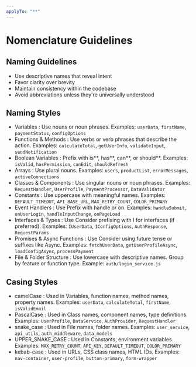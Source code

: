 ```yaml
---
applyTo: "**"
---
```


# Nomenclature Guidelines

## Naming Guidelines

-   Use descriptive names that reveal intent
-   Favor clarity over brevity
-   Maintain consistency within the codebase
-   Avoid abbreviations unless they're universally understood

## Naming Styles

-   Variables : Use nouns or noun phrases. Examples: `userData`, `firstName`, `paymentStatus`, `configOptions`
-   Functions & Methods : Use verbs or verb phrases that describe the action. Examples: `calculateTotal`, `getUserInfo`, `validateInput`, `sendNotification`
-   Boolean Variables : Prefix with is**, has**, can**, or should**. Examples: `isValid`, `hasPermission`, `canEdit`, `shouldRefresh`
-   Arrays : Use plural nouns. Examples: `users`, `productList`, `errorMessages`, `activeConnections`
-   Classes & Components : Use singular nouns or noun phrases. Examples: `RequestHandler`, `UserProfile`, `PaymentProcessor`, `DataValidator`
-   Constants : Use uppercase with meaningful names. Examples: `DEFAULT_TIMEOUT`, `API_BASE_URL`, `MAX_RETRY_COUNT`, `COLOR_PRIMARY`
-   Event Handlers : Use Prefix with handle or on. Examples: `handleSubmit`, `onUserLogin`, `handleInputChange`, `onPageLoad`
-   Interfaces & Types : Use Consider prefixing with I for interfaces (if preferred). Examples: `IUserData`, `IConfigOptions`, `AuthResponse`, `RequestParams`
-   Promises & Async Functions : Use Consider using future tense or suffixes like Async. Examples: `fetchUserData`, `getUserProfileAsync`, `loadConfigAsync`, `processPayment`
-   File & Folder Structure : Use lowercase with descriptive names. Group by feature or function type. Example: `auth/login_service.js`

## Casing Styles

-   camelCase : Used in Variables, function names, method names, property names. Examples: `userData`, `calculateTotal`, `firstName`, `isValidEmail`
-   PascalCase : Used in Class names, component names, type definitions. Examples: `UserProfile`, `DataService`, `AuthProvider`, `RequestHandler`
-   snake_case : Used in File names, folder names. Examples: `user_service`, `api_utils`, `auth_middleware`, `data_models`
-   UPPER_SNAKE_CASE : Used in Constants, environment variables. Examples: `MAX_RETRY_COUNT`, `API_KEY`, `DEFAULT_TIMEOUT`, `COLOR_PRIMARY`
-   kebab-case : Used in URLs, CSS class names, HTML IDs. Examples: `nav-container`, `user-profile`, `button-primary`, `form-wrapper`
